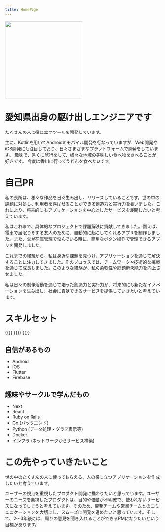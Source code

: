 ```yaml
---
title: HomePage
---
```


<img class="rounded-full" src="/images/my_icon.jpg" style="width:250px; height:250px;"/>

# 愛知県出身の駆け出しエンジニアです
たくさんの人に役に立つツールを開発しています。

主に、Kotlinを用いてAndroidのモバイル開発を行なっていますが、Web開発やiOS開発にも注目しており、日々さまざまなプラットフォームで開発をしています。
趣味で、遠くに旅行をして、様々な地域の美味しい食べ物を食べることが好きです。
今度は香川に行ってうどんを食べたいです。

# 自己PR
私の長所は、様々な作品を日々生み出し、リリースしていることです。世の中の課題に対処し、利用者を喜ばせることができる創造力と実行力を養いました。これにより、将来的にもアプリケーションを中心としたサービスを展開したいと考えています。

私はこれまで、具体的なプロジェクトで課題解決に貢献してきました。例えば、電車で居眠りをする友人のために、自動的に起こしてくれるアプリを制作しました。また、父が在庫管理で悩んでいる時に、簡単なボタン操作で管理できるアプリを開発しました。

これまでの経験から、私は身近な課題を見つけ、アプリケーションを通じて解決することに注力してきました。そのプロセスでは、チームワークや技術的な挑戦を通じて成長しました。このような経験が、私の柔軟性や問題解決能力を向上させました。

私は日々の制作活動を通じて培った創造力と実行力が、将来的にも新たなイノベーションを生み出し、社会に貢献できるサービスを提供していきたいと考えています。

# スキルセット

<div style="display: flex;">
{{<embedLOG src="graph1.html">}}
{{<embedLOG src="graph2.html">}}
{{<embedLOG src="graph3.html">}}
</div>

## 自信があるもの
- Android
- iOS
- Flutter
- Firebase

## 趣味やサークルで学んだもの
- Next
- React
- Ruby on Rails
- Go (バックエンド)
- Python (データ処理・グラフ表示等)
- Docker
- インフラ (ネットワークからサービス構築)

# この先やっていきたいこと
世の中のたくさんの人に使ってもらえる、人の役に立つアプリケーションを作成したいと考えています。

ユーザーの視点を重視したプロダクト開発に携わりたいと思っています。ユーザーのニーズを無視したプロダクトは、目的や価値が不明確で、使われないサービスになってしまうと考えています。そのため、開発チームや営業チームとのコミュニケーションを大切にし、スムーズに開発を進めたいと思っています。そして、2〜3年後には、周りの意見を聞き入れることができるPMになりたいという目標があります。